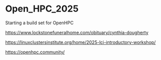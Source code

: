 # Open_HPC_2025
Starting a build set for OpenHPC

https://www.lockstonefuneralhome.com/obituary/cynthia-dougherty

https://linuxclustersinstitute.org/home/2025-lci-introductory-workshop/

https://openhpc.community/
